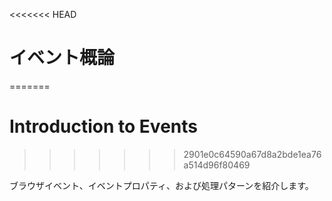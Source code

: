 <<<<<<< HEAD
# イベント概論
=======
# Introduction to Events
>>>>>>> 2901e0c64590a67d8a2bde1ea76a514d96f80469

ブラウザイベント、イベントプロパティ、および処理パターンを紹介します。
